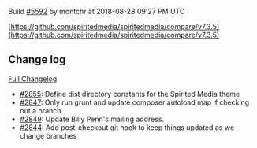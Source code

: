 Build [#5592](https://circleci.com/gh/spiritedmedia/spiritedmedia/5592) by montchr at 2018-08-28 09:27 PM UTC

[https://github.com/spiritedmedia/spiritedmedia/compare/v7.3.5](https://github.com/spiritedmedia/spiritedmedia/compare/v7.3.5)
## Change log
[Full Changelog](git@github.com:spiritedmedia/spiritedmedia.git/compare/v7.3.4...v7.3.5)

 - [#2855](git@github.com:spiritedmedia/spiritedmedia.git/pull/2855): Define dist directory constants for the Spirited Media theme
 - [#2847](git@github.com:spiritedmedia/spiritedmedia.git/pull/2847): Only run grunt and update composer autoload map if checking out a branch
 - [#2849](git@github.com:spiritedmedia/spiritedmedia.git/pull/2849): Update Billy Penn's mailing address.
 - [#2844](git@github.com:spiritedmedia/spiritedmedia.git/pull/2844): Add post-checkout git hook to keep things updated as we change branches
